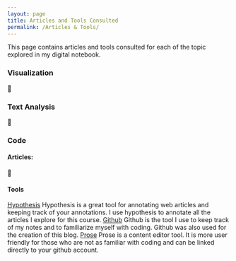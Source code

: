 ```yaml
---
layout: page
title: Articles and Tools Consulted 
permalink: /Articles & Tools/
---
```


This page contains articles and tools consulted for each of the topic explored in my digital notebook. 

### Visualization
🚧

### Text Analysis
🚧

### Code

#### Articles:
🚧
#### Tools
[Hypothesis](https://web.hypothes.is/)
  Hypothesis is a great tool for annotating web articles and keeping track of your annotations. I use hypothesis to annotate all the articles I explore for this course.
[Github](http://github.com)
  Github is the tool I use to keep track of my notes and to familiarize myself with coding. Github was also used for the creation of this blog. 
[Prose](prose.io)
  Prose is a content editor tool. It is more user friendly for those who are not as familiar with coding and can be linked directly to your github account.
